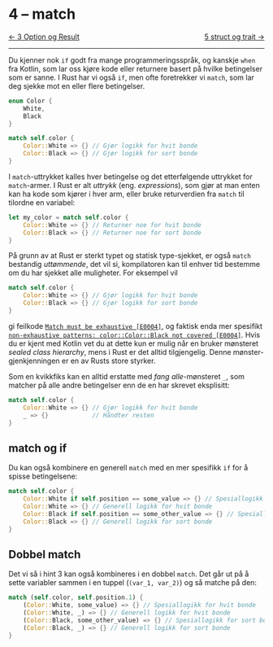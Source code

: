 # 4 – match

<span style="justify-content: space-between; display: flex"><span>
    [← 3 Option og Result](./3-option-og-result.md)
</span> <span>
    [5 struct og trait →](./5-struct-og-trait.md)
</span></span>

___

Du kjenner nok `if` godt fra mange programmeringsspråk, og kanskje `when` fra Kotlin, som lar oss kjøre kode eller
returnere basert på hvilke betingelser som er sanne. I Rust har vi også `if`, men ofte foretrekker vi `match`, som lar
deg sjekke mot en eller flere betingelser.

```rust
enum Color {
    White,
    Black
}

match self.color {
    Color::White => {} // Gjør logikk for hvit bonde
    Color::Black => {} // Gjør logikk for sort bonde
}
```

I `match`-uttrykket kalles hver betingelse og det etterfølgende uttrykket for `match`-armer. I Rust er alt _uttrykk_
(eng. _expressions_), som gjør at man enten kan ha kode som kjører i hver arm, eller bruke returverdien fra `match` til
tilordne en variabel:

```rust
let my_color = match self.color {
    Color::White => {} // Returner noe for hvit bonde
    Color::Black => {} // Returner noe for sort bonde
}
```

På grunn av at Rust er sterkt typet og statisk type-sjekket, er også `match` bestandig _uttømmende_, det vil si,
kompilatoren kan til enhver tid bestemme om du har sjekket alle muligheter. For eksempel vil

```rust
match self.color {
    Color::White => {} // Gjør logikk for hvit bonde
    Color::Black => {} // Gjør logikk for sort bonde
}
```

gi feilkode [`Match must be exhaustive [E0004]`](https://doc.rust-lang.org/error_codes/E0004.html), og faktisk enda mer
spesifikt [`non-exhaustive patterns: color::Color::Black not covered [E0004]`](https://doc.rust-lang.org/error_codes/E0004.html).
Hvis du er kjent med Kotlin vet du at dette kun er mulig når en bruker mønsteret _sealed class hierarchy_, mens i Rust
er det alltid tilgjengelig. Denne mønster-gjenkjenningen er en av Rusts store styrker.

Som en kvikkfiks kan en alltid erstatte med _fang alle_-mønsteret `_`, som matcher på alle andre betingelser enn de en
har skrevet eksplisitt:
```rust
match self.color {
    Color::White => {} // Gjør logikk for hvit bonde
    _ => {}            // Håndter resten
}
```

## match og if
Du kan også kombinere en generell `match` med en mer spesifikk `if` for å spisse betingelsene:

```rust
match self.color {
    Color::White if self.position == some_value => {} // Spesiallogikk for hvit bonde
    Color::White => {} // Generell logikk for hvit bonde
    Color::Black if self.position == some_other_value => {} // Spesiallogikk for sort bonde
    Color::Black => {} // Generell logikk for sort bonde
}
```

## Dobbel match

Det vi så i hint 3 kan også kombineres i en dobbel `match`. Det går ut på å sette variabler sammen i en tuppel
(`(var_1, var_2)`) og så matche på den:

```rust
match (self.color, self.position.1) {
    (Color::White, some_value) => {} // Spesiallogikk for hvit bonde
    (Color::White, _) => {} // Generell logikk for hvit bonde
    (Color::Black, some_other_value) => {} // Spesiallogikk for sort bonde
    (Color::Black, _) => {} // Generell logikk for sort bonde
}
```